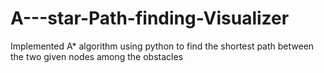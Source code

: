 # A---star-Path-finding-Visualizer
Implemented A* algorithm using python to find the shortest path between the two given nodes among the obstacles
